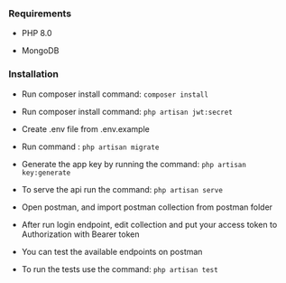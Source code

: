 ### Requirements

- PHP 8.0

- MongoDB

### Installation
- Run composer install command: `composer install`

- Run composer install command: `php artisan jwt:secret`

- Create .env file from .env.example

- Run command : `php artisan migrate`

- Generate the app key by running the command: `php artisan key:generate`

- To serve the api run the command: `php artisan serve`

- Open postman, and import postman collection from postman folder

- After run login endpoint, edit collection and put your access token to  Authorization with Bearer token

- You can test the available endpoints on postman

- To run the tests use the command: `php artisan test`
